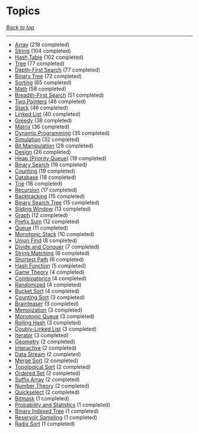 # Topics

*[Back to top](<../README.md>)*

------

- [Array](<by_topic/Array.md>) (218 completed)
- [String](<by_topic/String.md>) (104 completed)
- [Hash Table](<by_topic/Hash Table.md>) (102 completed)
- [Tree](<by_topic/Tree.md>) (77 completed)
- [Depth-First Search](<by_topic/Depth-First Search.md>) (77 completed)
- [Binary Tree](<by_topic/Binary Tree.md>) (72 completed)
- [Sorting](<by_topic/Sorting.md>) (65 completed)
- [Math](<by_topic/Math.md>) (58 completed)
- [Breadth-First Search](<by_topic/Breadth-First Search.md>) (51 completed)
- [Two Pointers](<by_topic/Two Pointers.md>) (46 completed)
- [Stack](<by_topic/Stack.md>) (46 completed)
- [Linked List](<by_topic/Linked List.md>) (40 completed)
- [Greedy](<by_topic/Greedy.md>) (38 completed)
- [Matrix](<by_topic/Matrix.md>) (36 completed)
- [Dynamic Programming](<by_topic/Dynamic Programming.md>) (35 completed)
- [Simulation](<by_topic/Simulation.md>) (32 completed)
- [Bit Manipulation](<by_topic/Bit Manipulation.md>) (28 completed)
- [Design](<by_topic/Design.md>) (26 completed)
- [Heap (Priority Queue)](<by_topic/Heap (Priority Queue).md>) (19 completed)
- [Binary Search](<by_topic/Binary Search.md>) (19 completed)
- [Counting](<by_topic/Counting.md>) (19 completed)
- [Database](<by_topic/Database.md>) (18 completed)
- [Trie](<by_topic/Trie.md>) (18 completed)
- [Recursion](<by_topic/Recursion.md>) (17 completed)
- [Backtracking](<by_topic/Backtracking.md>) (15 completed)
- [Binary Search Tree](<by_topic/Binary Search Tree.md>) (15 completed)
- [Sliding Window](<by_topic/Sliding Window.md>) (13 completed)
- [Graph](<by_topic/Graph.md>) (12 completed)
- [Prefix Sum](<by_topic/Prefix Sum.md>) (12 completed)
- [Queue](<by_topic/Queue.md>) (11 completed)
- [Monotonic Stack](<by_topic/Monotonic Stack.md>) (10 completed)
- [Union Find](<by_topic/Union Find.md>) (8 completed)
- [Divide and Conquer](<by_topic/Divide and Conquer.md>) (7 completed)
- [String Matching](<by_topic/String Matching.md>) (6 completed)
- [Shortest Path](<by_topic/Shortest Path.md>) (6 completed)
- [Hash Function](<by_topic/Hash Function.md>) (5 completed)
- [Game Theory](<by_topic/Game Theory.md>) (4 completed)
- [Combinatorics](<by_topic/Combinatorics.md>) (4 completed)
- [Randomized](<by_topic/Randomized.md>) (4 completed)
- [Bucket Sort](<by_topic/Bucket Sort.md>) (4 completed)
- [Counting Sort](<by_topic/Counting Sort.md>) (3 completed)
- [Brainteaser](<by_topic/Brainteaser.md>) (3 completed)
- [Memoization](<by_topic/Memoization.md>) (3 completed)
- [Monotonic Queue](<by_topic/Monotonic Queue.md>) (3 completed)
- [Rolling Hash](<by_topic/Rolling Hash.md>) (3 completed)
- [Doubly-Linked List](<by_topic/Doubly-Linked List.md>) (3 completed)
- [Iterator](<by_topic/Iterator.md>) (3 completed)
- [Geometry](<by_topic/Geometry.md>) (2 completed)
- [Interactive](<by_topic/Interactive.md>) (2 completed)
- [Data Stream](<by_topic/Data Stream.md>) (2 completed)
- [Merge Sort](<by_topic/Merge Sort.md>) (2 completed)
- [Topological Sort](<by_topic/Topological Sort.md>) (2 completed)
- [Ordered Set](<by_topic/Ordered Set.md>) (2 completed)
- [Suffix Array](<by_topic/Suffix Array.md>) (2 completed)
- [Number Theory](<by_topic/Number Theory.md>) (2 completed)
- [Quickselect](<by_topic/Quickselect.md>) (2 completed)
- [Bitmask](<by_topic/Bitmask.md>) (1 completed)
- [Probability and Statistics](<by_topic/Probability and Statistics.md>) (1 completed)
- [Binary Indexed Tree](<by_topic/Binary Indexed Tree.md>) (1 completed)
- [Reservoir Sampling](<by_topic/Reservoir Sampling.md>) (1 completed)
- [Radix Sort](<by_topic/Radix Sort.md>) (1 completed)
